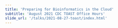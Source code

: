 ```yaml
---
title: 'Preparing for Bioinformatics in the Cloud'
subtitle: 'August 2021 CDC TOAST Office Hours'
slide_url: '/talks/2021-08-27-toast/index.html'
---
```

